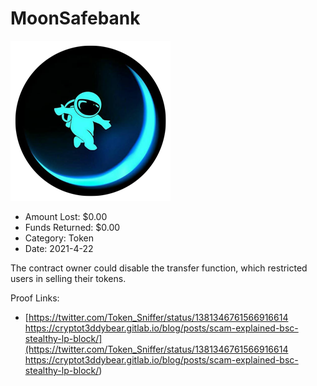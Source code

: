 # MoonSafebank
![MoonSafebank](/rektimages/MoonSafebank.png)
- Amount Lost: $0.00
- Funds Returned: $0.00
- Category: Token
- Date: 2021-4-22

The contract owner could disable the transfer function, which restricted users in selling their tokens.


Proof Links:
- [https://twitter.com/Token_Sniffer/status/1381346761566916614 https://cryptot3ddybear.gitlab.io/blog/posts/scam-explained-bsc-stealthy-lp-block/](https://twitter.com/Token_Sniffer/status/1381346761566916614 https://cryptot3ddybear.gitlab.io/blog/posts/scam-explained-bsc-stealthy-lp-block/)


